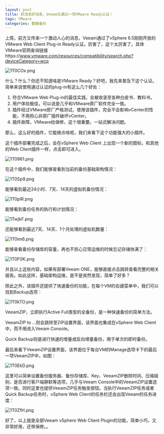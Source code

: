 ```yaml
---
layout: post
title: 好消息好消息，Veeam又通过一项VMware Ready认证！
tags: VMware
categories: 数据备份
---
```




上周，前方又传来一个激动人心的消息，Veeam通过了vSphere 6.5刚刚开放的VMware Web Client Plug-in Ready认证。厉害了，这个太厉害了。具体VMware官网查询链接https://www.vmware.com/resources/compatibility/search.php?deviceCategory=wcp

![1T0COx.png](https://s2.ax1x.com/2020/02/11/1T0COx.png)

什么？什么？你还不知道啥是VMware Ready？好吧，我先来普及下这个认证。简单来说使用通过认证的plug-in有这么几个好处：

1. 符合VMware Web Plug-in的最佳实践，会被收录至各种白皮书、教科书。
2. 用户体验极佳，可以说是几乎和VMware原厂软件完全一致。
3. 插件经过VMware原厂严格测试，使用该插件，完全不会影响vCenter的性能，不用担心非原厂插件破坏vCenter。
4. 插件故障，VMware给保修，这个很重要。一站式解决问题。

那么，这么好的插件，它能做点啥呢，我们来看下这个功能强大的小插件。

这个插件部署完成之后，会在vSphere Web Client 上出现一个新的图标，和其他的Web Client插件一样，点击即可进入。

![1T0961.png](https://s2.ax1x.com/2020/02/11/1T0961.png)

在这个插件中，我们能够查看到当前的备份基础架构情况：

![1T0Sp9.png](https://s2.ax1x.com/2020/02/11/1T0Sp9.png)

能够看到最近24小时、7天、14天的虚拟机备份情况：

![1T0plR.png](https://s2.ax1x.com/2020/02/11/1T0plR.png)

能够看到备份任务的执行和计划情况：

![1TwjkF.png](https://s2.ax1x.com/2020/02/11/1TwjkF.png)

还能够看到最近7天、14天、1个月处理的虚拟机数量：

![1T0im6.png](https://s2.ax1x.com/2020/02/11/1T0im6.png)

能够查看备份存储库的容量，再也不担心日常运维的时候忘记存储快满了：

![1T0F0K.png](https://s2.ax1x.com/2020/02/11/1T0F0K.png)

并且以上这些内容，如果有部署Veeam ONE，能够直接点击跳转查看完整的相关报告。如此这样，基础架构运维，是不是突然发现，简单了好多？

除此之外，该插件还提供了快速备份的功能，在每个VM的右键菜单中，我们可以找到Backup选项：

![1T0kTO.png](https://s2.ax1x.com/2020/02/11/1T0kTO.png)

VeeamZIP，立即执行Active Full类型的全备份，是一种快速备份的简单方法。

VeeamZIP to ...则会跳转至ZIP设置界面，该界面也集成在vSphere Web Client中，而不用进入Veeam Console。

Quick Backup则是进行快速的增量或反向增量备份，用于单次的即时备份。

最后来看下VeeamZIP设置界面，该界面位于每台VM的Manage选项卡下的最后一项VeeamZIP中，如图：

![1T0EkD.png](https://s2.ax1x.com/2020/02/11/1T0EkD.png)

这里可以简单设置备份服务器、备份存储库、Key、VeeamZIP删除时间、压缩级别、是否进行客户端静默等选项，几乎与Veeam Console中的VeeamZIP设置选项一致。同时这里也提供VeeamZIP任务触发按钮。当执行VeeamZIP任务或者Quick Backup任务时，vSphere Web Client的任务栏还会出现Veeam的任务进度：

![1T0ZfH.png](https://s2.ax1x.com/2020/02/11/1T0ZfH.png)

好了，以上就是全部Veeam vSphere Web Client Plugin的功能，简单小巧，又非常好用，还带保修。。